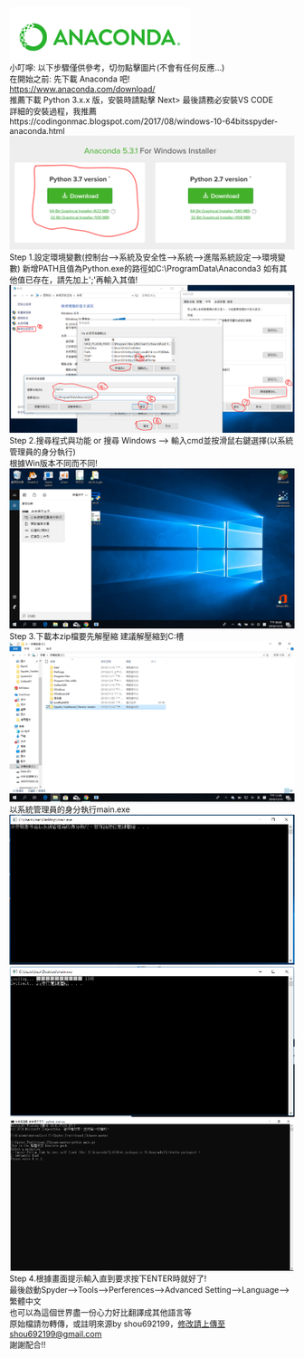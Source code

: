 ![screenshot](./pic/beforestart-1.PNG)                  
小叮嚀: 以下步驟僅供參考，切勿點擊圖片(不會有任何反應...)          
在開始之前: 先下載 Anaconda 吧!             
https://www.anaconda.com/download/        
推薦下載 Python 3.x.x 版，安裝時請點擊 Next> 最後請務必安裝VS CODE                      
詳細的安裝過程，我推薦https://codingonmac.blogspot.com/2017/08/windows-10-64bitsspyder-anaconda.html                      
![screenshot](./pic/beforestart-2.PNG)
Step 1.設定環境變數(控制台–>系統及安全性–>系統–>進階系統設定–>環境變數) 新增PATH且值為Python.exe的路徑如C:\ProgramData\Anaconda3                        如有其他值已存在，請先加上';'再輸入其值!                
![screenshot](./pic/step01.PNG)
Step 2.搜尋程式與功能 or 搜尋 Windows –> 輸入cmd並按滑鼠右鍵選擇(以系統管理員的身分執行)               
       根據Win版本不同而不同!        
![screenshot](./pic/step02.png)
Step 3.下載本zip檔要先解壓縮 建議解壓縮到C:槽      
![screenshot](./pic/step03-1.png)
       以系統管理員的身分執行main.exe                              
![screenshot](./pic/step03-2.PNG)
![screenshot](./pic/step03-3.PNG)
![screenshot](./pic/step03-4.PNG)
Step 4.根據畫面提示輸入直到要求按下ENTER時就好了!           
       最後啟動Spyder–>Tools–>Perferences–>Advanced Setting–>Language–>繁體中文          
也可以為這個世界盡一份心力好比翻譯成其他語言等                   
原始檔請勿轉傳，或註明來源by shou692199，修改請上傳至shou692199@gmail.com                        
謝謝配合!!
